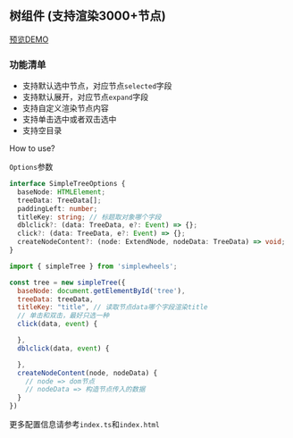 ## 树组件 (支持渲染3000+节点)

[预览DEMO](http://shooterblog.site/create-simple-wheels/src/Tree/index.html)

### 功能清单

- 支持默认选中节点，对应节点`selected`字段
- 支持默认展开，对应节点`expand`字段
- 支持自定义渲染节点内容
- 支持单击选中或者双击选中
- 支持空目录

How to use?

`Options`参数

```ts
interface SimpleTreeOptions {
  baseNode: HTMLElement;
  treeData: TreeData[];
  paddingLeft: number;
  titleKey: string; // 标题取对象哪个字段
  dblclick?: (data: TreeData, e?: Event) => {};
  click?: (data: TreeData, e?: Event) => {};
  createNodeContent?: (node: ExtendNode, nodeData: TreeData) => void;
}
```

```javascript
import { simpleTree } from 'simplewheels';

const tree = new simpleTree({
  baseNode: document.getElementById('tree'),
  treeData: treeData,
  titleKey: "title", // 读取节点data哪个字段渲染title
  // 单击和双击，最好只选一种
  click(data, event) {

  },
  dblclick(data, event) {

  },
  createNodeContent(node, nodeData) {
    // node => dom节点
    // nodeData => 构造节点传入的数据
  }
})
```

更多配置信息请参考`index.ts`和`index.html`
